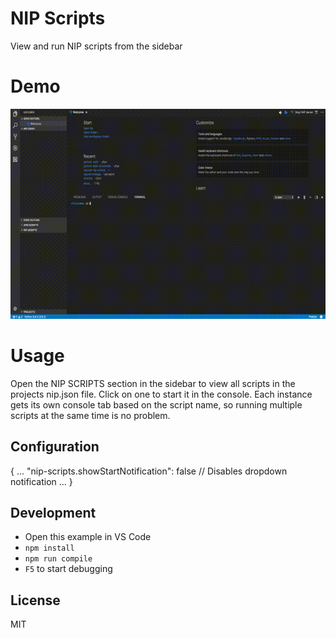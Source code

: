 # NIP Scripts

View and run NIP scripts from the sidebar

# Demo

![NIP Scripts](https://github.com/RopePy/vscode-nip-scripts/raw/master/media/demo.gif "Demo")


# Usage

Open the NIP SCRIPTS section in the sidebar to view all 
scripts in the projects nip.json file. Click on one 
to start it in the console. Each instance gets its own 
console tab based on the script name, so running multiple 
scripts at the same time is no problem.

## Configuration

{
  ...
  "nip-scripts.showStartNotification": false   // Disables dropdown notification
  ...
}

## Development

- Open this example in VS Code
- `npm install`
- `npm run compile`
- `F5` to start debugging

## License

MIT
